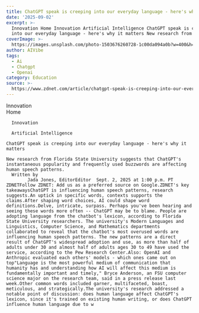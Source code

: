 ```yaml
---
title: ChatGPT speak is creeping into our everyday language - here's why it matters
date: '2025-09-02'
excerpt: >-
  Innovation Home Innovation Artificial Intelligence ChatGPT speak is creeping
  into our everyday language - here's why it matters New research from Flor...
coverImage: >-
  https://images.unsplash.com/photo-1503676260728-1c00da094a0b?w=400&h=200&fit=crop&auto=format
author: AIVibe
tags:
  - Ai
  - Chatgpt
  - Openai
category: Education
source: >-
  https://www.zdnet.com/article/chatgpt-speak-is-creeping-into-our-everyday-language-heres-why-it-matters/
---
```

Innovation      
      Home
    
      Innovation
    
      Artificial Intelligence
       
    ChatGPT speak is creeping into our everyday language - here's why it matters
     
    New research from Florida State University suggests that ChatGPT's instantaneous popularity and frequently used buzzwords are affecting human speech patterns.
      Written by 
            Jada Jones, EditorEditor  Sept. 2, 2025 at 1:00 p.m. PT                            ZDNETFollow ZDNET: Add us as a preferred source on Google.ZDNET's key takeawaysChatGPT is influencing human speech patterns, research suggests.An uptick in specific words, contexts supports the claims.After shaping word choices, AI could shape word definitions.Delve, intricate, surpass. Perhaps you've been hearing and seeing these words more often -- ChatGPT may be to blame. People are adopting language from the chatbot's lexicon, according to Florida State University researchers. The university's Modern Languages and Linguistics, Computer Science, and Mathematics departments collaborated to reveal that the chatbot's most overused words are influencing human speech patterns. The new patterns are a direct result of ChatGPT's widespread adoption and use, as more than half of adults under 30 and almost half of adults ages 30 to 49 have used the service, according to the Pew Research Center.Also: OpenAI and Anthropic evaluated each others' models - which ones came out on top"Language is the most powerful medium of communication that humanity has and understanding how AI will affect this medium is fundamentally important and timely," Bryce Anderson, an FSU computer science major on the research team, said in a press release last week.Other common words included garner, multifaceted, boast, meticulous, and strategically.The university's research addressed a notable point of discussion: does human language affect ChatGPT's lexicon, since it's trained on existing human writing, or does ChatGPT influence human language due to w
